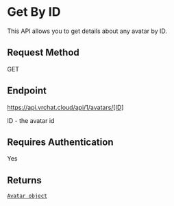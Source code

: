 # Get By ID

This API allows you to get details about any avatar by ID.

## Request Method
GET

## Endpoint
https://api.vrchat.cloud/api/1/avatars/[ID]

ID - the avatar id

## Requires Authentication
Yes

## Returns

[`Avatar object`](../Objects/Avatar.md)
